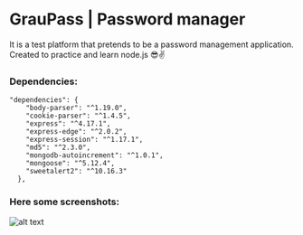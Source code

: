# GrauPass | Password manager


It is a test platform that pretends to be a password management application. Created to practice and learn node.js 😎✌️

### Dependencies:

```
"dependencies": {
    "body-parser": "^1.19.0",
    "cookie-parser": "^1.4.5",
    "express": "^4.17.1",
    "express-edge": "^2.0.2",
    "express-session": "^1.17.1",
    "md5": "^2.3.0",
    "mongodb-autoincrement": "^1.0.1",
    "mongoose": "^5.12.4",
    "sweetalert2": "^10.16.3"
  },

```

### Here some screenshots:

![alt text](https://github.com/xaavieete7/GrauPass-Password-manager/blob/master/screenshot1.png?raw=true)
